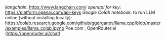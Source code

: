 *llangchain*: https://www.langchain.com/
*openapi for key*: https://platform.openai.com/api-keys
*Google Colab notebook*: to run LLM online (without installing locally): https://colab.research.google.com/github/ggerganov/llama.cpp/blob/master/examples/llama_colab.ipynb
Poe.com , OpenRouter.ai (https://openrouter.ai/chat)


